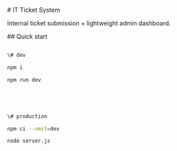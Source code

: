 \# IT Ticket System





Internal ticket submission + lightweight admin dashboard.





\## Quick start





```bash

\# dev

npm i

npm run dev





\# production

npm ci --omit=dev

node server.js


